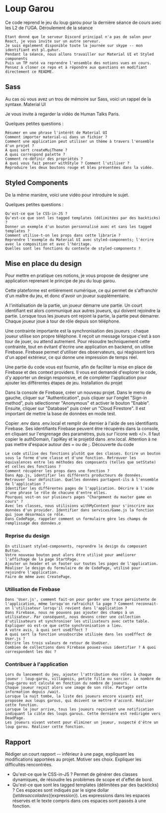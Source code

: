 # Loup Garou

Ce code reprend le jeu du loup garou pour la dernière séance de cours avec les L2 de l'UGA.
Déroulement de la séance

    Etant donné que le serveur Discord principal n'a pas de salon pour React, je vous invite sur un autre serveur.
    Je suis également disponible toute la journée sur skype -- mon identifiant est pl.guhur.
    Pendant la séance, nous allons travailler sur Material UI et Styled components
    Puis un TP noté va reprendre l'ensemble des notions vues en cours.
    Pensez à cloner ce repo et à répondre aux questions en modifiant directement ce README.

## Sass

Au cas où vous avez un trou de mémoire sur Sass, voici un rappel de la syntaxe.
Material UI

Je vous invite à regarder la vidéo de Human Talks Paris.

Quelques petites questions :

    Résumer en une phrase l'intérêt de Material UI
    Comment importer material-ui dans un fichier ?
    Comment une application peut utiliser un thème à travers l'ensemble d'un projet ?
    A quoi sert createMuiTheme ?
    A quoi correspond palette ?
    Comment re-définir des propriétés ?
    A quoi vous fait penser withStyle ? Comment l'utiliser ?
    Reproduire les deux boutons rouge et bleu présentées dans la vidéo.

## Styled Components

De la même manière, voici une vidéo pour introduire le sujet.

Quelques petites questions :

    Qu'est-ce que le CSS-in-JS ?
    Qu'est-ce que sont les tagged templates (délimitées par des backticks) ?
    Donner un exemple d'un bouton personnalisé avec et sans les tagged templates ?
    Comment utilise-t-on les props dans cette librarie ?
    Reprendre l'exemple du Material UI avec styled-components; l'écrire avec la composition et avec l'héritage.
    Quelles sont les fonctions du contexte de styled-components ?

## Mise en place du design

Pour mettre en pratique ces notions, je vous propose de designer une application reprenant le principe de jeu du loup garou.

Cette plateforme est entièrement numérique, ce qui permet de s'affranchir d'un maître du jeu, et donc d'avoir un joueur supplémentaire.

A l'initialisation de la partie, un joueur démarre une partie. Un court identifiant est alors communiqué aux autres joueurs, qui doivent rejoindre la partie. Lorsque tous les joueurs ont rejoint la partie, la partie peut démarrer. Chaque joueur joue à tour de rôle depuis son téléphone.

Une contrainte importante est la synchronisation des joueurs : chaque joueur utilise son propre téléphone. Il reçoit un message lorsque c'est à son tour de jouer, ou attend autrement. Pour résoudre techniquement cette contrainte, tout en évitant d'écrire une application en backend, on utilise Firebase. Firebase permet d'utiliser des observateurs, qui réagissent lors d'un appel extérieur, ce qui donne une impression de temps réel.

Une partie du code vous est fournie, afin de faciliter la mise en place de Firebase et des context providers. Il vous est demandé d'explorer le code, d'y apporter un design responsive, et de compléter l'application pour ajouter les différentes étapes de jeu.
Installation du projet

Dans la console de Firebase, créer un nouveau projet. Dans le menu de gauche, cliquer sur "Authentication", puis cliquer sur l'onglet "Sign-in method", puis sélectionner "Anonymous" et activer le bouton "Enable". Ensuite, cliquer sur "Database" puis créer un "Cloud Firestore". Il est important de mettre la base de données en mode test.

Copier .env dans .env.local et remplir de dernier à l'aide de ses identifiants Firebase. Ses identifiants Firebase peuvent être récupérés dans la console, en cliquant sur l'engrenage des paramètres, puis sur l'icone web </>. Il faut copier le authDomain, l'apiKey et le projetId dans .env.local. Attention à ne pas mettre d'espace autour des = ou de ;.
Découverte du code

    Le code utilise des fonctions plutôt que des classes. Ecrire un bouton sous la forme d'une classe et d'une fonction. Retrouver les équivalences entre les méthodes des composants (telles que setState) et celles des fonctions ?
    Comment récupérer les props dans une fonction ?
    Dans App.js, identifier les différents producteurs de données. Retrouver leur définition. Quelles données partagent-ils à l'ensemble de l'application ?
    Identifier les différentes pages de l'application. Décrire à l'aide d'une phrase le rôle de chacune d'entre elles.
    Pourquoi voit-on sur plusieurs pages "Chargement du master game en cours" ?
    Avec les classes, nous utilisions withMyContext pour s'inscrire aux données d'un provider. Identifier dans services/Game.js la fonction qui joue désormais ce rôle.
    Dans CodePage, rappeler comment un formulaire gère les champs de remplissage des données.o

### Reprise du design

    En utilisant styled-components, reprendre le design du composant Button.
    Votre nouveau bouton peut alors être utilisé pour améliorer l'affichage de la page StartPage.
    Ajouter un header et un footer sur toutes les pages de l'application.
    Réaliser le design du formulaire de de CodePage, utilisé pour rejoindre l'application.
    Faire de même avec CreatePage.

### Utilisation de Firebase

    Dans 'User.js', comment fait-on pour garder une trace persistente de l'application, même lorsqu'on rafraichit la page ? Comment reconnait-on l'utilisateur lorsqu'il revient dans l'application ?
    Dans Firebase, nous ne pouvons pas ajouter des champs à un utilisateur. Par conséquent, nous devons créer une collection d'utilisateurs et synchroniser les utilisateurs avec cette table. Expliquer où est-ce que cette synchronisation a lieu.
    A votre avis, à quoi sert useEffect ?
    A quoi sert la fonction unsubscribe utilisée dans les useEffect de User.js ?
    Décrire les trois valeurs de retour de UseUser.
    Combien de collections dans Firebase pouvez-vous identifier ? A quoi correspondent les doc ?

### Contribuer à l'application

    Lors du lancement du jeu, ajouter l'attribution des rôles à chaque joueur : loup-garou, villageois, petite fille ou sorcier. Le nombre de loup-garou est calculé en fonction du nombre de joueurs.
    Chaque joueur reçoit alors une image de son rôle. Partager cette information depuis /wait.
    Lorsque la nuit tombe, la liste des joueurs encore vivants est proposée aux loups garous, qui doivent se mettre d'accord. Réaliser cette fonction.
    Lorsque le jour arrive, tous les joueurs reçoivent une notification indiquant la cible des loups garous. Cette dernière est redirigée vers DeadPage.
    Les joueurs vivant votent pour éliminer un joueur, suspecté d'être un loup garou. Réaliser cette fonction.

## Rapport

Rédiger un court rapport -- inférieur à une page, expliquant les modifications apportées au projet. Motiver ses choix. Expliquer les difficultés rencontrées.

- Qu'est-ce que le CSS-in-JS ? Permet de générer des classes dynamiques, de résoudre les problèmes de scope et d'effet de bord.
- Qu'est-ce que sont les tagged templates (délimitées par des backticks) ?  Ces espaces sont indiqués par le signe dollar ($) et des accolades (${expression}). Les expressions dans les espaces réservés et le texte compris dans ces espaces sont passés à une fonction.
